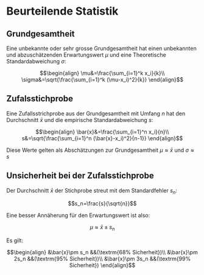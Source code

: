 # Beurteilende Statistik

## Grundgesamtheit

Eine unbekannte oder sehr grosse Grundgesamtheit hat einen unbekannten und abzuschätzenden Erwartungswert $\mu$ und eine Theoretische Standardabweichung $\sigma$:

$$\begin{align}
	\mu&=\frac{\sum_{i=1}^k x_i}{k}\\
	\sigma&=\sqrt{\frac{\sum_{i=1}^k (\mu-x_i)^2}{k}}
\end{align}$$

## Zufalsstichprobe

Eine Zufallsstrichprobe aus der Grundgesamtheit mit Umfang $n$ hat den Durchschnitt $\bar{x}$ und die empirische Standardabweichung $s$:

$$\begin{align}
	\bar{x}&=\frac{\sum_{i=1}^n x_i}{n}\\
	s&=\sqrt{\frac{\sum_{i=1}^n (\bar{x}-x_i)^2}{n-1}}
\end{align}$$

Diese Werte gelten als Abschätzungen zur Grundgesamtheit $\mu\approx\bar{x}$ und $\sigma\approx s$

## Unsicherheit bei der Zufalsstichprobe

Der Durchschnitt $\bar{x}$ der Stichprobe streut mit dem Standardfehler $s_n$:

$$s_n=\frac{s}{\sqrt{n}}$$

Eine besser Annäherung für den Erwartungswert ist also:

$$\mu\approx\bar{x}\pm s_n$$

Es gilt:

$$\begin{align}
	&\bar{x}\pm s_n &&(\textrm{68% Sicherheit})\\
	&\bar{x}\pm 2s_n &&(\textrm{95% Sicherheit})\\
	&\bar{x}\pm 3s_n &&(\textrm{99% Sicherheit})
\end{align}$$

